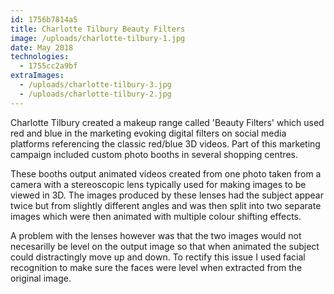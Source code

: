 ```yaml
---
id: 1756b7814a5
title: Charlotte Tilbury Beauty Filters
image: /uploads/charlotte-tilbury-1.jpg
date: May 2018
technologies:
  - 1755cc2a9bf
extraImages:
  - /uploads/charlotte-tilbury-3.jpg
  - /uploads/charlotte-tilbury-2.jpg
---
```

Charlotte Tilbury created a makeup range called 'Beauty Filters' which used red and blue in the marketing evoking digital filters on social media platforms referencing the classic red/blue 3D videos.  Part of this marketing campaign included custom photo booths in several shopping centres.

These booths output animated videos created from one photo taken from a camera with a stereoscopic lens typically used for making images to be viewed in 3D.  The images produced by these lenses had the subject appear twice but from slightly different angles and was then split into two separate images which were then animated with multiple colour shifting effects.

A problem with the lenses however was that the two images would not necesarilly be level on the output image so that when animated the subject could distractingly move up and down.  To rectify this issue I used facial recognition to make sure the faces were level when extracted from the original image.